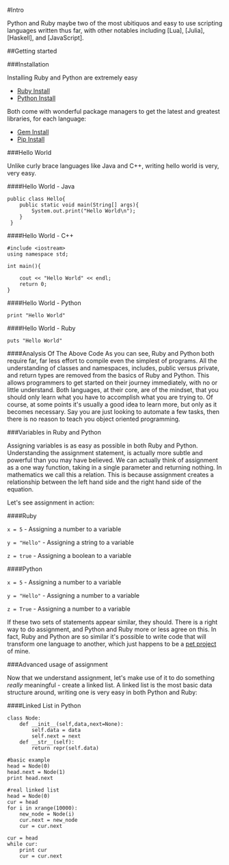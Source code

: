 #Intro

Python and Ruby maybe two of the most ubitiquos and easy to use scripting languages written thus far, with other notables including [Lua], [Julia], [Haskell], and [JavaScript].

##Getting started

###Installation

Installing Ruby and Python are extremely easy

* [Ruby Install]()
* [Python Install]()

Both come with wonderful package managers to get the latest and greatest libraries, for each language:

* [Gem Install]()
* [Pip Install]()

###Hello World

Unlike curly brace languages like Java and C++, writing hello world is very, very easy.

####Hello World - Java

```
public class Hello{
  	public static void main(String[] args){
		System.out.print("Hello World\n");
	}
 }
```

####Hello World - C++

```
#include <iostream>
using namespace std;

int main(){

	cout << "Hello World" << endl;
	return 0;
}
```

####Hello World - Python


`print "Hello World"`

####Hello World - Ruby

`puts "Hello World"`

####Analysis Of The Above Code
As you can see, Ruby and Python both require far, far less effort to compile even the simplest of programs.  All the understanding of classes and namespaces, includes, public versus private, and return types are removed from the basics of Ruby and Python.  This allows programmers to get started on their journey immediately, with no or little understand.  Both languages, at their core, are of the mindset, that you should only learn what you have to accomplish what you are trying to.  Of course, at some points it's usually a good idea to learn more, but only as it becomes necessary.  Say you are just looking to automate a few tasks, then there is no reason to teach you object oriented programming.

###Variables in Ruby and Python

Assigning variables is as easy as possible in both Ruby and Python.  Understanding the assignment statement, is actually more subtle and powerful than you may have believed.  We can actually think of assignment as a one way function, taking in a single parameter and returning nothing.  In mathematics we call this a relation.  This is because assignment creates a relationship between the left hand side and the right hand side of the equation.

Let's see assignment in action:

####Ruby

`x = 5` - Assigning a number to a variable

`y = "Hello"` - Assigning a string to a variable

`z = true` - Assigning a boolean to a variable

####Python

`x = 5` - Assigning a number to a variable

`y = "Hello"` - Assigning a number to a variable

`z = True` - Assigning a number to a variable

If these two sets of statements appear similar, they should.  There is a right way to do assignment, and Python and Ruby more or less agree on this.  In fact, Ruby and Python are so similar it's possible to write code that will transform one language to another, which just happens to be a [pet project]() of mine.

###Advanced usage of assignment

Now that we understand assignment, let's make use of it to do something _really_ meaningful - create a linked list.  A linked list is the most basic data structure around, writing one is very easy in both Python and Ruby:

 
####Linked List in Python

```
class Node:
    def __init__(self,data,next=None):
        self.data = data
        self.next = next
    def __str__(self):
        return repr(self.data)

#basic example
head = Node(0)
head.next = Node(1)
print head.next

#real linked list
head = Node(0)
cur = head
for i in xrange(10000):
    new_node = Node(i)
    cur.next = new_node
    cur = cur.next

cur = head
while cur:
    print cur
    cur = cur.next
```



